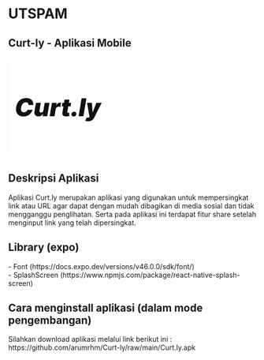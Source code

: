 # UTSPAM

<h2>Curt-ly - Aplikasi Mobile</h2>
<img src="assets/curt-ly.png" width="200">
<h2>Deskripsi Aplikasi</h2>
Aplikasi Curt.ly merupakan aplikasi yang digunakan untuk mempersingkat link atau URL agar dapat dengan mudah dibagikan di media sosial dan tidak mengganggu penglihatan. Serta pada aplikasi ini terdapat fitur share setelah menginput link yang telah dipersingkat.
<h2>Library (expo)</h2>
- Font (https://docs.expo.dev/versions/v46.0.0/sdk/font/) <br>
- SplashScreen (https://www.npmjs.com/package/react-native-splash-screen)<br>
<h2>Cara menginstall aplikasi (dalam mode pengembangan)</h2>
Silahkan download aplikasi melalui link berikut ini : <br> https://github.com/arumrhm/Curt-ly/raw/main/Curt.ly.apk


